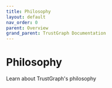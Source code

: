 ```yaml
---
title: Philosophy
layout: default
nav_order: 0
parent: Overview
grand_parent: TrustGraph Documentation
---
```


# Philosophy

Learn about TrustGraph's philosophy

